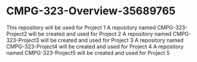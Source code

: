 # CMPG-323-Overview-35689765

This repository will be used for Project 1
A repository named CMPG-323-Project2 will be created and used for Project 2
A repository named CMPG-323-Project3 will be created and used for Project 3
A repository named CMPG-323-Project4 will be created and used for Project 4
A repository named CMPG-323-Project5 will be created and used for Project 5

